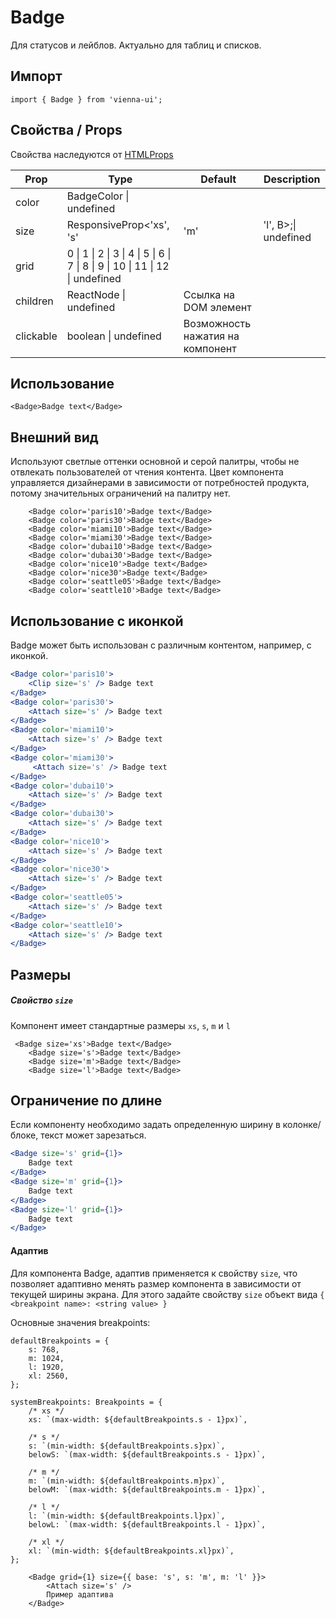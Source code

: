 # Badge

Для статусов и лейблов. Актуально для таблиц и списков.

## Импорт

```
import { Badge } from 'vienna-ui';
```

## Свойства / Props

Свойства наследуются от [HTMLProps<HTMLAnchorElement>](https://github.com/DefinitelyTyped/DefinitelyTyped/blob/master/types/react/index.d.ts#L1342)

| Prop | Type | Default | Description |
| --- | --- | --- | --- |
| color | BadgeColor \| undefined  |
| size | ResponsiveProp<'xs', 's' | 'm' | 'l', B>;\| undefined | Доступные размеры |
| grid | 0 \| 1 \| 2 \| 3 \| 4 \| 5 \| 6 \| 7 \| 8 \| 9 \| 10 \| 11 \| 12 \| undefined |  |
| children | ReactNode \| undefined | Ссылка на DOM элемент |
| clickable | boolean \| undefined  | Возможность нажатия на компонент |

## Использование

```
<Badge>Badge text</Badge>
```

## Внешний вид

Используют светлые оттенки основной и серой палитры, чтобы не отвлекать пользователей от чтения контента. Цвет компонента управляется дизайнерами в зависимости от потребностей продукта, потому значительных ограничений на палитру нет.

```
    <Badge color='paris10'>Badge text</Badge>
    <Badge color='paris30'>Badge text</Badge>
    <Badge color='miami10'>Badge text</Badge>
    <Badge color='miami30'>Badge text</Badge>
    <Badge color='dubai10'>Badge text</Badge>
    <Badge color='dubai30'>Badge text</Badge>
    <Badge color='nice10'>Badge text</Badge>
    <Badge color='nice30'>Badge text</Badge>
    <Badge color='seattle05'>Badge text</Badge>
    <Badge color='seattle10'>Badge text</Badge>
```

## Использование с иконкой

Badge может быть использован с различным контентом, например, с иконкой.

```jsx
<Badge color='paris10'>
    <Clip size='s' /> Badge text
</Badge>
<Badge color='paris30'>
    <Attach size='s' /> Badge text
</Badge>
<Badge color='miami10'>
    <Attach size='s' /> Badge text
</Badge>
<Badge color='miami30'>
     <Attach size='s' /> Badge text
</Badge>
<Badge color='dubai10'>
    <Attach size='s' /> Badge text
</Badge>
<Badge color='dubai30'>
    <Attach size='s' /> Badge text
</Badge>
<Badge color='nice10'>
    <Attach size='s' /> Badge text
</Badge>
<Badge color='nice30'>
    <Attach size='s' /> Badge text
</Badge>
<Badge color='seattle05'>
    <Attach size='s' /> Badge text
</Badge>
<Badge color='seattle10'>
    <Attach size='s' /> Badge text
</Badge>
```

## Размеры

##### Свойство `size`

Компонент имеет стандартные размеры `xs`, `s`, `m` и `l`

```
 <Badge size='xs'>Badge text</Badge>
    <Badge size='s'>Badge text</Badge>
    <Badge size='m'>Badge text</Badge>
    <Badge size='l'>Badge text</Badge>
```

## Ограничение по длине

Если компоненту необходимо задать определенную ширину в колонке/блоке, текст может зарезаться.

```jsx
<Badge size='s' grid={1}>
    Badge text
</Badge>
<Badge size='m' grid={1}>
    Badge text
</Badge>
<Badge size='l' grid={1}>
    Badge text
</Badge>
```


#### Адаптив

Для компонента Badge, адаптив применяется к свойству `size`, что позволяет адаптивно менять размер компонента в зависимости от текущей ширины экрана. Для этого задайте свойству `size` объект вида `{ <breakpoint name>: <string value> }`

Основные значения breakpoints:

```
defaultBreakpoints = {
    s: 768,
    m: 1024,
    l: 1920,
    xl: 2560,
};

systemBreakpoints: Breakpoints = {
    /* xs */
    xs: `(max-width: ${defaultBreakpoints.s - 1}px)`,

    /* s */
    s: `(min-width: ${defaultBreakpoints.s}px)`,
    belowS: `(max-width: ${defaultBreakpoints.s - 1}px)`,

    /* m */
    m: `(min-width: ${defaultBreakpoints.m}px)`,
    belowM: `(max-width: ${defaultBreakpoints.m - 1}px)`,

    /* l */
    l: `(min-width: ${defaultBreakpoints.l}px)`,
    belowL: `(max-width: ${defaultBreakpoints.l - 1}px)`,

    /* xl */
    xl: `(min-width: ${defaultBreakpoints.xl}px)`,
};
```

```
    <Badge grid={1} size={{ base: 's', s: 'm', m: 'l' }}>
        <Attach size='s' />
        Пример адаптива
    </Badge>
```



